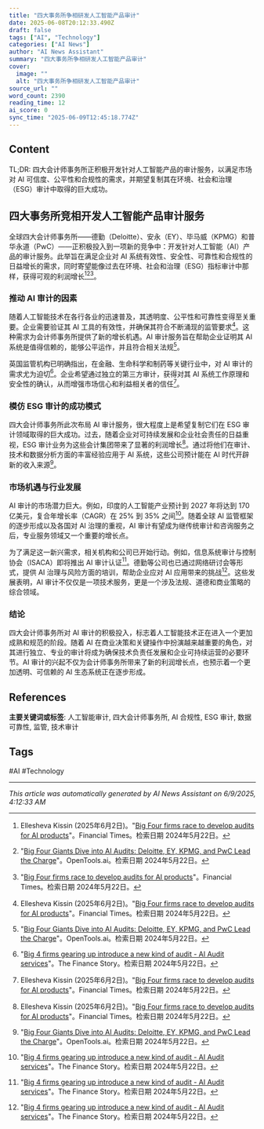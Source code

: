 ```yaml
---
title: "四大事务所争相研发人工智能产品审计"
date: 2025-06-08T20:12:33.490Z
draft: false
tags: ["AI", "Technology"]
categories: ["AI News"]
author: "AI News Assistant"
summary: "四大事务所争相研发人工智能产品审计"
cover:
  image: ""
  alt: "四大事务所争相研发人工智能产品审计"
source_url: ""
word_count: 2390
reading_time: 12
ai_score: 0
sync_time: "2025-06-09T12:45:18.774Z"
---
```


## Content

<article>
TL;DR: 四大会计师事务所正积极开发针对人工智能产品的审计服务，以满足市场对 AI 可信度、公平性和合规性的需求，并期望复制其在环境、社会和治理（ESG）审计中取得的巨大成功。

## 四大事务所竞相开发人工智能产品审计服务

全球四大会计师事务所——德勤（Deloitte）、安永（EY）、毕马威（KPMG）和普华永道（PwC）——正积极投入到一项新的竞争中：开发针对人工智能（AI）产品的审计服务。此举旨在满足企业对 AI 系统有效性、安全性、可靠性和合规性的日益增长的需求，同时寄望能像过去在环境、社会和治理（ESG）指标审计中那样，获得可观的利润增长[^1][^2][^3]。

### 推动 AI 审计的因素

随着人工智能技术在各行各业的迅速普及，其透明度、公平性和可靠性变得至关重要。企业需要验证其 AI 工具的有效性，并确保其符合不断涌现的监管要求[^1]。这种需求为会计师事务所提供了新的增长机遇。AI 审计服务旨在帮助企业证明其 AI 系统是值得信赖的，能够公平运作，并且符合相关法规[^2]。

英国监管机构已明确指出，在金融、生命科学和制药等关键行业中，对 AI 审计的需求尤为迫切[^4]。企业希望通过独立的第三方审计，获得对其 AI 系统工作原理和安全性的确认，从而增强市场信心和利益相关者的信任[^1]。

### 模仿 ESG 审计的成功模式

四大会计师事务所此次布局 AI 审计服务，很大程度上是希望复制它们在 ESG 审计领域取得的巨大成功。过去，随着企业对可持续发展和企业社会责任的日益重视，ESG 审计业务为这些会计集团带来了显著的利润增长[^1]。通过将他们在审计、技术和数据分析方面的丰富经验应用于 AI 系统，这些公司预计能在 AI 时代开辟新的收入来源[^2]。

### 市场机遇与行业发展

AI 审计的市场潜力巨大。例如，印度的人工智能产业预计到 2027 年将达到 170 亿美元，复合年增长率（CAGR）在 25% 到 35% 之间[^4]。随着全球 AI 监管框架的逐步形成以及各国对 AI 治理的重视，AI 审计有望成为继传统审计和咨询服务之后，专业服务领域又一个重要的增长点。

为了满足这一新兴需求，相关机构和公司已开始行动。例如，信息系统审计与控制协会（ISACA）即将推出 AI 审计认证[^4]。德勤等公司也已通过网络研讨会等形式，提供 AI 治理与风险方面的培训，帮助企业应对 AI 应用带来的挑战[^4]。这些发展表明，AI 审计不仅仅是一项技术服务，更是一个涉及法规、道德和商业策略的综合领域。

### 结论

四大会计师事务所对 AI 审计的积极投入，标志着人工智能技术正在进入一个更加成熟和规范的阶段。随着 AI 在商业决策和关键操作中扮演越来越重要的角色，对其进行独立、专业的审计将成为确保技术负责任发展和企业可持续运营的必要环节。AI 审计的兴起不仅为会计师事务所带来了新的利润增长点，也预示着一个更加透明、可信赖的 AI 生态系统正在逐步形成。

## References
[^1]: Ellesheva Kissin (2025年6月2日)。"[Big Four firms race to develop audits for AI products](https://koltin.com/wp-content/uploads/2025/06/Big-Four-Firms-Race-to-Develop-Audits-for-AI-Products-FT-6-2-25.pdf)"。Financial Times。检索日期 2024年5月22日。
[^2]: "[Big Four Giants Dive into AI Audits: Deloitte, EY, KPMG, and PwC Lead the Charge](https://opentools.ai/news/big-four-giants-dive-into-ai-audits-deloitte-ey-kpmg-and-pwc-lead-the-charge)"。OpenTools.ai。检索日期 2024年5月22日。
[^3]: "[Big Four firms race to develop audits for AI products](https://www.ft.com/content/5e4e2e51-3b69-48c7-a109-c3b667295d7f)"。Financial Times。检索日期 2024年5月22日。
[^4]: "[Big 4 firms gearing up introduce a new kind of audit - AI Audit services](https://thefinancestory.com/big-4-to-launch-ai-assurance-services)"。The Finance Story。检索日期 2024年5月22日。
[^5]: "[Big Four Enter the Arena for the AI Product Audit](https://my-cpe.com/insights/news-and-insights/accounting-and-taxes/big-four-enter-the-arena-for-the-ai-product-audit)"。my-cpe.com。检索日期 2024年5月22日。
</article>

**主要关键词或标签**: 人工智能审计, 四大会计师事务所, AI 合规性, ESG 审计, 数据可靠性, 监管, 技术审计

## Tags

#AI #Technology

---

*This article was automatically generated by AI News Assistant on 6/9/2025, 4:12:33 AM*
